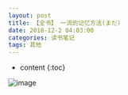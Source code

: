 ```yaml
---
layout: post
title: 【全书】 一流的记忆方法(まだ)
date: 2018-12-2 04:03:00
categories: 读书笔记
tags: 其他
---
```

* content
{:toc}

![image](https://user-images.githubusercontent.com/18595935/51675009-c3a0ad00-2015-11e9-8e0c-aa197da9163d.png)


